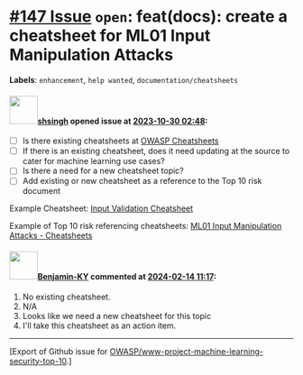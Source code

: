 # [\#147 Issue](https://github.com/OWASP/www-project-machine-learning-security-top-10/issues/147) `open`: feat(docs): create a cheatsheet for ML01 Input Manipulation Attacks 
**Labels**: `enhancement`, `help wanted`, `documentation/cheatsheets`


#### <img src="https://avatars.githubusercontent.com/u/412800?v=4" width="50">[shsingh](https://github.com/shsingh) opened issue at [2023-10-30 02:48](https://github.com/OWASP/www-project-machine-learning-security-top-10/issues/147):

- [ ] Is there existing cheatsheets at [OWASP Cheatsheets](https://cheatsheetseries.owasp.org/Glossary.html)
- [ ] If there is an existing cheatsheet, does it need updating at the source to cater for machine learning use cases?
- [ ] Is there a need for a new cheatsheet topic?
- [ ] Add existing or new cheatsheet as a reference to the Top 10 risk document

Example Cheatsheet: [Input Validation Cheatsheet](https://github.com/OWASP/CheatSheetSeries/blob/master/cheatsheets/Input_Validation_Cheat_Sheet.md)

Example of Top 10 risk referencing cheatsheets: [ML01 Input Manipulation Attacks - Cheatsheets](https://github.com/OWASP/www-project-machine-learning-security-top-10/blob/master/docs/cheatsheets/ML01_2023-Input_Manipulation_Attack-Cheatsheet.md)



#### <img src="https://avatars.githubusercontent.com/u/99622824?u=5a6f001b0c82775f55f3e9600c2dec3f19e8a782&v=4" width="50">[Benjamin-KY](https://github.com/Benjamin-KY) commented at [2024-02-14 11:17](https://github.com/OWASP/www-project-machine-learning-security-top-10/issues/147#issuecomment-1943563952):

1. No existing cheatsheet.
2. N/A
3. Looks like we need a new cheatsheet for this topic
4. I'll take this cheatsheet as an action item.


-------------------------------------------------------------------------------



[Export of Github issue for [OWASP/www-project-machine-learning-security-top-10](https://github.com/OWASP/www-project-machine-learning-security-top-10).]
